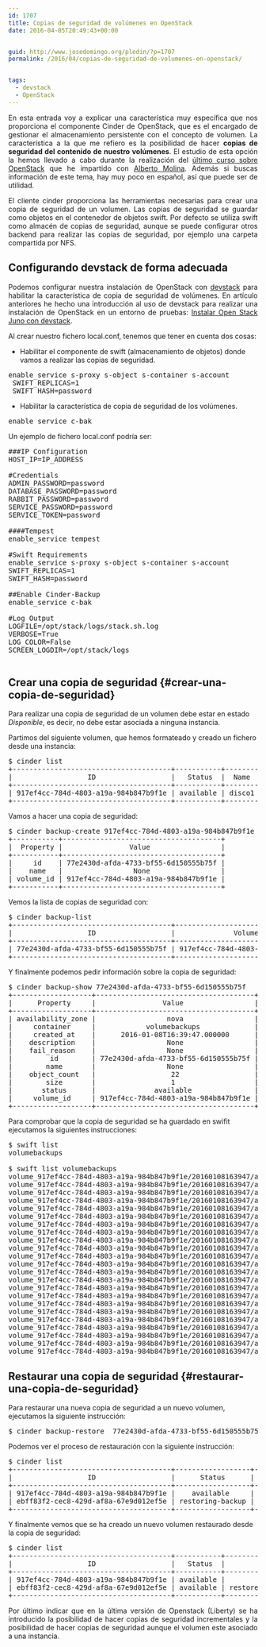 ```yaml
---
id: 1707
title: Copias de seguridad de volúmenes en OpenStack
date: 2016-04-05T20:49:43+00:00


guid: http://www.josedomingo.org/pledin/?p=1707
permalink: /2016/04/copias-de-seguridad-de-volumenes-en-openstack/


tags:
  - devstack
  - OpenStack
---
```

<p style="text-align: justify;">
  En esta entrada voy a explicar una característica muy específica que nos proporciona el componente Cinder de OpenStack, que es el encargado de gestionar el almacenamiento persistente con el concepto de volumen. La característica a la que me refiero es la posibilidad de hacer <strong>copias de seguridad del contenido de nuestro volúmenes</strong>. El estudio de esta opción la hemos llevado a cabo durante la realización del <a href="http://iesgn.github.io/emergya">último curso sobre OpenStack</a> que he impartido con <a href="http://albertomolina.wordpress.com/">Alberto Molina</a>. Además si buscas información de este tema, hay muy poco en español, así que puede ser de utilidad.
</p>

<p style="text-align: justify;">
  El cliente cinder proporciona las herramientas necesarias para crear una copia de seguridad de un volumen. Las copias de seguridad se guardar como objetos en el contenedor de objetos swift. Por defecto se utiliza swift como almacén de copias de seguridad, aunque se puede configurar otros backend para realizar las copias de seguridad, por ejemplo una carpeta compartida por NFS.
</p>

## Configurando devstack de forma adecuada

<p style="text-align: justify;">
  Podemos configurar nuestra instalación de OpenStack con <a href="http://docs.openstack.org/developer/devstack/">devstack</a> para habilitar la característica de copia de seguridad de volúmenes. En artículo anteriores he hecho una introducción al uso de devstack para realizar una instalación de OpenStack en un entorno de pruebas: <a href="http://www.josedomingo.org/pledin/2014/11/instalar-open-stack-juno-con-devstack/">Instalar Open Stack Juno con devstack</a>.
</p>

Al crear nuestro fichero local.conf, tenemos que tener en cuenta dos cosas:

  * Habilitar el componente de swift (almacenamiento de objetos) donde vamos a realizar las copias de seguridad.

<pre>enable_service s-proxy s-object s-container s-account
 SWIFT_REPLICAS=1
 SWIFT_HASH=password</pre>

  * Habilitar la característica de copia de seguridad de los volúmenes.

<pre>enable_service c-bak
</pre>

<!--more-->Un ejemplo de fichero local.conf podría ser:

<pre>###IP Configuration
HOST_IP=IP_ADDRESS

#Credentials
ADMIN_PASSWORD=password
DATABASE_PASSWORD=password
RABBIT_PASSWORD=password
SERVICE_PASSWORD=password
SERVICE_TOKEN=password

####Tempest
enable_service tempest

#Swift Requirements
enable_service s-proxy s-object s-container s-account
SWIFT_REPLICAS=1
SWIFT_HASH=password

##Enable Cinder-Backup
enable_service c-bak

#Log Output
LOGFILE=/opt/stack/logs/stack.sh.log
VERBOSE=True
LOG_COLOR=False
SCREEN_LOGDIR=/opt/stack/logs

</pre>

## Crear una copia de seguridad {#crear-una-copia-de-seguridad}

Para realizar una copia de seguridad de un volumen debe estar en estado _Disponible_, es decir, no debe estar asociada a ninguna instancia.

Partimos del siguiente volumen, que hemos formateado y creado un fichero desde una instancia:

<pre>$ cinder list
+--------------------------------------+-----------+--------+------+-------------+----------+-------------+
|                  ID                  |   Status  |  Name  | Size | Volume Type | Bootable | Attached to |
+--------------------------------------+-----------+--------+------+-------------+----------+-------------+
| 917ef4cc-784d-4803-a19a-984b847b9f1e | available | disco1 |  1   | lvmdriver-1 |  false   |             |
+--------------------------------------+-----------+--------+------+-------------+----------+-------------+
</pre>

Vamos a hacer una copia de seguridad:

<pre>$ cinder backup-create 917ef4cc-784d-4803-a19a-984b847b9f1e
+-----------+--------------------------------------+
|  Property |                Value                 |
+-----------+--------------------------------------+
|     id    | 77e2430d-afda-4733-bf55-6d150555b75f |
|    name   |                 None                 |
| volume_id | 917ef4cc-784d-4803-a19a-984b847b9f1e |
+-----------+--------------------------------------+
</pre>

Vemos la lista de copias de seguridad con:

<pre>$ cinder backup-list
+--------------------------------------+--------------------------------------+-----------+------+------+--------------+---------------+
|                  ID                  |              Volume ID               |   Status  | Name | Size | Object Count |   Container   |
+--------------------------------------+--------------------------------------+-----------+------+------+--------------+---------------+
| 77e2430d-afda-4733-bf55-6d150555b75f | 917ef4cc-784d-4803-a19a-984b847b9f1e | available | None |  1   |      22      | volumebackups |
+--------------------------------------+--------------------------------------+-----------+------+------+--------------+---------------+
</pre>

Y finalmente podemos pedir información sobre la copia de seguridad:

<pre>$ cinder backup-show 77e2430d-afda-4733-bf55-6d150555b75f
+-------------------+--------------------------------------+
|      Property     |                Value                 |
+-------------------+--------------------------------------+
| availability_zone |                 nova                 |
|     container     |            volumebackups             |
|     created_at    |      2016-01-08T16:39:47.000000      |
|    description    |                 None                 |
|    fail_reason    |                 None                 |
|         id        | 77e2430d-afda-4733-bf55-6d150555b75f |
|        name       |                 None                 |
|    object_count   |                  22                  |
|        size       |                  1                   |
|       status      |              available               |
|     volume_id     | 917ef4cc-784d-4803-a19a-984b847b9f1e |
+-------------------+--------------------------------------+
</pre>

Para comprobar que la copia de seguridad se ha guardado en swifit ejecutamos la siguientes instrucciones:

<pre>$ swift list
volumebackups

$ swift list volumebackups
volume_917ef4cc-784d-4803-a19a-984b847b9f1e/20160108163947/az_nova_backup_77e2430d-afda-4733-bf55-6d150555b75f-00001
volume_917ef4cc-784d-4803-a19a-984b847b9f1e/20160108163947/az_nova_backup_77e2430d-afda-4733-bf55-6d150555b75f-00002
volume_917ef4cc-784d-4803-a19a-984b847b9f1e/20160108163947/az_nova_backup_77e2430d-afda-4733-bf55-6d150555b75f-00003
volume_917ef4cc-784d-4803-a19a-984b847b9f1e/20160108163947/az_nova_backup_77e2430d-afda-4733-bf55-6d150555b75f-00004
volume_917ef4cc-784d-4803-a19a-984b847b9f1e/20160108163947/az_nova_backup_77e2430d-afda-4733-bf55-6d150555b75f-00005
volume_917ef4cc-784d-4803-a19a-984b847b9f1e/20160108163947/az_nova_backup_77e2430d-afda-4733-bf55-6d150555b75f-00006
volume_917ef4cc-784d-4803-a19a-984b847b9f1e/20160108163947/az_nova_backup_77e2430d-afda-4733-bf55-6d150555b75f-00007
volume_917ef4cc-784d-4803-a19a-984b847b9f1e/20160108163947/az_nova_backup_77e2430d-afda-4733-bf55-6d150555b75f-00008
volume_917ef4cc-784d-4803-a19a-984b847b9f1e/20160108163947/az_nova_backup_77e2430d-afda-4733-bf55-6d150555b75f-00009
volume_917ef4cc-784d-4803-a19a-984b847b9f1e/20160108163947/az_nova_backup_77e2430d-afda-4733-bf55-6d150555b75f-00010
volume_917ef4cc-784d-4803-a19a-984b847b9f1e/20160108163947/az_nova_backup_77e2430d-afda-4733-bf55-6d150555b75f-00011
volume_917ef4cc-784d-4803-a19a-984b847b9f1e/20160108163947/az_nova_backup_77e2430d-afda-4733-bf55-6d150555b75f-00012
volume_917ef4cc-784d-4803-a19a-984b847b9f1e/20160108163947/az_nova_backup_77e2430d-afda-4733-bf55-6d150555b75f-00013
volume_917ef4cc-784d-4803-a19a-984b847b9f1e/20160108163947/az_nova_backup_77e2430d-afda-4733-bf55-6d150555b75f-00014
volume_917ef4cc-784d-4803-a19a-984b847b9f1e/20160108163947/az_nova_backup_77e2430d-afda-4733-bf55-6d150555b75f-00015
volume_917ef4cc-784d-4803-a19a-984b847b9f1e/20160108163947/az_nova_backup_77e2430d-afda-4733-bf55-6d150555b75f-00016
volume_917ef4cc-784d-4803-a19a-984b847b9f1e/20160108163947/az_nova_backup_77e2430d-afda-4733-bf55-6d150555b75f-00017
volume_917ef4cc-784d-4803-a19a-984b847b9f1e/20160108163947/az_nova_backup_77e2430d-afda-4733-bf55-6d150555b75f-00018
volume_917ef4cc-784d-4803-a19a-984b847b9f1e/20160108163947/az_nova_backup_77e2430d-afda-4733-bf55-6d150555b75f-00019
volume_917ef4cc-784d-4803-a19a-984b847b9f1e/20160108163947/az_nova_backup_77e2430d-afda-4733-bf55-6d150555b75f-00020
volume_917ef4cc-784d-4803-a19a-984b847b9f1e/20160108163947/az_nova_backup_77e2430d-afda-4733-bf55-6d150555b75f-00021
volume_917ef4cc-784d-4803-a19a-984b847b9f1e/20160108163947/az_nova_backup_77e2430d-afda-4733-bf55-6d150555b75f_metadata
volume_917ef4cc-784d-4803-a19a-984b847b9f1e/20160108163947/az_nova_backup_77e2430d-afda-4733-bf55-6d150555b75f_sha256file
</pre>

## Restaurar una copia de seguridad {#restaurar-una-copia-de-seguridad}

Para restaurar una nueva copia de seguridad a un nuevo volumen, ejecutamos la siguiente instrucción:

<pre>$ cinder backup-restore  77e2430d-afda-4733-bf55-6d150555b75f
</pre>

Podemos ver el proceso de restauración con la siguiente instrucción:

<pre>$ cinder list
+--------------------------------------+------------------+-----------------------------------------------------+------+-------------+----------+-------------+
|                  ID                  |      Status      |                         Name                        | Size | Volume Type | Bootable | Attached to |
+--------------------------------------+------------------+-----------------------------------------------------+------+-------------+----------+-------------+
| 917ef4cc-784d-4803-a19a-984b847b9f1e |    available     |                        disco1                       |  1   | lvmdriver-1 |  false   |             |
| ebff83f2-cec8-429d-af8a-67e9d012ef5e | restoring-backup | restore_backup_77e2430d-afda-4733-bf55-6d150555b75f |  1   | lvmdriver-1 |  false   |             |
+--------------------------------------+------------------+-----------------------------------------------------+------+-------------+----------+-------------+	
</pre>

Y finalmente vemos que se ha creado un nuevo volumen restaurado desde la copia de seguridad:

<pre>$ cinder list
+--------------------------------------+-----------+-----------------------------------------------------+------+-------------+----------+-------------+
|                  ID                  |   Status  |                         Name                        | Size | Volume Type | Bootable | Attached to |
+--------------------------------------+-----------+-----------------------------------------------------+------+-------------+----------+-------------+
| 917ef4cc-784d-4803-a19a-984b847b9f1e | available |                        disco1                       |  1   | lvmdriver-1 |  false   |             |
| ebff83f2-cec8-429d-af8a-67e9d012ef5e | available | restore_backup_77e2430d-afda-4733-bf55-6d150555b75f |  1   | lvmdriver-1 |  false   |             |
+--------------------------------------+-----------+-----------------------------------------------------+------+-------------+----------+-------------+
</pre>

<p style="text-align: justify;">
  Por último indicar que en la última versión de Openstack (Liberty) se ha introducido la posibilidad de hacer copias de seguridad incrementales y la posibilidad de hacer copias de seguridad aunque el volumen este asociado a una instancia.
</p>

<!-- AddThis Advanced Settings generic via filter on the_content -->

<!-- AddThis Share Buttons generic via filter on the_content -->